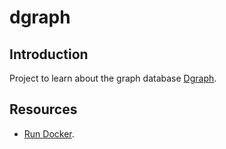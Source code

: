 # dgraph

## Introduction

Project to learn about the graph database [Dgraph](https://dgraph.io/).

## Resources

- [Run Docker](https://dgraph.io/docs/deploy/installation/single-host-setup/).


